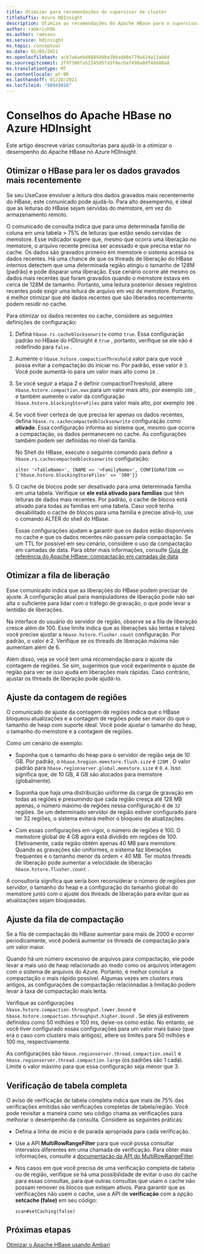 ```yaml
---
title: Otimizar para recomendações do supervisor de cluster
titleSuffix: Azure HDInsight
description: Otimize as recomendações do Apache HBase para o supervisor de cluster no Azure HDInsight.
author: ramkrish86
ms.author: ramvasu
ms.service: hdinsight
ms.topic: conceptual
ms.date: 01/03/2021
ms.openlocfilehash: acb7a6aeb4084949be3b0ad40e770a414a13ab6d
ms.sourcegitcommit: 2f9f306fa5224595fa5f8ec6af498a0df4de08a8
ms.translationtype: MT
ms.contentlocale: pt-BR
ms.lasthandoff: 01/28/2021
ms.locfileid: "98943016"
---
```

# <a name="apache-hbase-advisories-in-azure-hdinsight"></a>Conselhos do Apache HBase no Azure HDInsight

Este artigo descreve várias consultorias para ajudá-lo a otimizar o desempenho do Apache HBase no Azure HDInsight. 

## <a name="optimize-hbase-to-read-most-recently-written-data"></a>Otimizar o HBase para ler os dados gravados mais recentemente

Se seu UseCase envolver a leitura dos dados gravados mais recentemente do HBase, este comunicado pode ajudá-lo. Para alto desempenho, é ideal que as leituras do HBase sejam servidas do memstore, em vez do armazenamento remoto.

O comunicado de consulta indica que para uma determinada família de coluna em uma tabela > 75% de leituras que estão sendo servidas de memstore. Esse indicador sugere que, mesmo que ocorra uma liberação no memstore, o arquivo recente precisa ser acessado e que precisa estar no cache. Os dados são gravados primeiro em memstore o sistema acessa os dados recentes. Há uma chance de que os threads de liberação do HBase internos detectem que uma determinada região atingiu o tamanho de 128M (padrão) e pode disparar uma liberação. Esse cenário ocorre até mesmo os dados mais recentes que foram gravados quando o memstore estava em cerca de 128M de tamanho. Portanto, uma leitura posterior desses registros recentes pode exigir uma leitura de arquivo em vez de memstore. Portanto, é melhor otimizar que até dados recentes que são liberados recentemente podem residir no cache.

Para otimizar os dados recentes no cache, considere as seguintes definições de configuração:

1. Defina `hbase.rs.cacheblocksonwrite` como `true`. Essa configuração padrão no HBase do HDInsight é `true` , portanto, verifique se ele não é redefinido para `false` .

2. Aumente o `hbase.hstore.compactionThreshold` valor para que você possa evitar a compactação do iniciar no. Por padrão, esse valor é `3`. Você pode aumentá-lo para um valor mais alto como `10` .

3. Se você seguir a etapa 2 e definir compactionThreshold, altere `hbase.hstore.compaction.max` para um valor mais alto, por exemplo `100` , e também aumente o valor da configuração `hbase.hstore.blockingStoreFiles` para valor mais alto, por exemplo `300` .

4. Se você tiver certeza de que precisa ler apenas os dados recentes, defina `hbase.rs.cachecompactedblocksonwrite` configuração como **ativado**. Essa configuração informa ao sistema que, mesmo que ocorra a compactação, os dados permanecem no cache. As configurações também podem ser definidas no nível da família. 

   No Shell do HBase, execute o seguinte comando para definir a `hbase.rs.cachecompactedblocksonwrite` configuração:
   
   ```
   alter '<TableName>', {NAME => '<FamilyName>', CONFIGURATION => {'hbase.hstore.blockingStoreFiles' => '300'}}
   ```

5. O cache de blocos pode ser desativado para uma determinada família em uma tabela. Verifique se **ele está ativado para famílias** que têm leituras de dados mais recentes. Por padrão, o cache de blocos está ativado para todas as famílias em uma tabela. Caso você tenha desabilitado o cache de blocos para uma família e precise ativá-lo, use o comando ALTER do shell do HBase.

   Essas configurações ajudam a garantir que os dados estão disponíveis no cache e que os dados recentes não passam pela compactação. Se um TTL for possível em seu cenário, considere o uso da compactação em camadas de data. Para obter mais informações, consulte [Guia de referência do Apache HBase: compactação em camadas de data](https://hbase.apache.org/book.html#ops.date.tiered)  

## <a name="optimize-the-flush-queue"></a>Otimizar a fila de liberação

Esse comunicado indica que as liberações do HBase podem precisar de ajuste. A configuração atual para manipuladores de liberação pode não ser alta o suficiente para lidar com o tráfego de gravação, o que pode levar a lentidão de liberações.

Na interface do usuário do servidor de região, observe se a fila de liberação cresce além de 100. Esse limite indica que as liberações são lentas e talvez você precise ajustar a   `hbase.hstore.flusher.count` configuração. Por padrão, o valor é 2. Verifique se os threads de liberação máxima não aumentam além de 6.

Além disso, veja se você tem uma recomendação para o ajuste da contagem de regiões. Se sim, sugerimos que você experimente o ajuste de região para ver se isso ajuda em liberações mais rápidas. Caso contrário, ajustar os threads de liberação pode ajudá-lo.

## <a name="region-count-tuning"></a>Ajuste da contagem de regiões

O comunicado de ajuste da contagem de regiões indica que o HBase bloqueou atualizações e a contagem de regiões pode ser maior do que o tamanho de heap com suporte ideal. Você pode ajustar o tamanho do heap, o tamanho do memstore e a contagem de regiões.

Como um cenário de exemplo:

- Suponha que o tamanho do heap para o servidor de região seja de 10 GB. Por padrão, o `hbase.hregion.memstore.flush.size` é `128M` . O valor padrão para `hbase.regionserver.global.memstore.size` é `0.4`. Isso significa que, de 10 GB, 4 GB são alocados para memstore (globalmente).

- Suponha que haja uma distribuição uniforme da carga de gravação em todas as regiões e presumindo que cada região cresça até 128 MB apenas, o número máximo de regiões nessa configuração é de `32` regiões. Se um determinado servidor de região estiver configurado para ter 32 regiões, o sistema evitará melhor o bloqueio de atualizações.

- Com essas configurações em vigor, o número de regiões é 100. O memstore global de 4 GB agora está dividido em regiões de 100. Efetivamente, cada região obtém apenas 40 MB para memstore. Quando as gravações são uniformes, o sistema faz liberações frequentes e o tamanho menor da ordem < 40 MB. Ter muitos threads de liberação pode aumentar a velocidade de liberação `hbase.hstore.flusher.count` .

A consultoria significa que seria bom reconsiderar o número de regiões por servidor, o tamanho do heap e a configuração do tamanho global do memstore junto com o ajuste dos threads de liberação para evitar que as atualizações sejam bloqueadas.

## <a name="compaction-queue-tuning"></a>Ajuste da fila de compactação

Se a fila de compactação do HBase aumentar para mais de 2000 e ocorrer periodicamente, você poderá aumentar os threads de compactação para um valor maior.

Quando há um número excessivo de arquivos para compactação, ele pode levar a mais uso de heap relacionado ao modo como os arquivos interagem com o sistema de arquivos do Azure. Portanto, é melhor concluir a compactação o mais rápido possível. Algumas vezes em clusters mais antigos, as configurações de compactação relacionadas à limitação podem levar à taxa de compactação mais lenta.

Verifique as configurações `hbase.hstore.compaction.throughput.lower.bound` e `hbase.hstore.compaction.throughput.higher.bound` . Se eles já estiverem definidos como 50 milhões e 100 ms, deixe-os como estão. No entanto, se você tiver configurado essas configurações para um valor mais baixo (que era o caso com clusters mais antigos), altere os limites para 50 milhões e 100 ms, respectivamente.

As configurações são `hbase.regionserver.thread.compaction.small` e `hbase.regionserver.thread.compaction.large` (os padrões são 1 cada).
Limite o valor máximo para que essa configuração seja menor que 3.

## <a name="full-table-scan"></a>Verificação de tabela completa

O aviso de verificação de tabela completa indica que mais de 75% das verificações emitidas são verificações completas de tabela/região. Você pode revisitar a maneira como seu código chama as verificações para melhorar o desempenho da consulta. Considere as seguintes práticas:

* Defina a linha de início e de parada apropriada para cada verificação.

* Use a API **MultiRowRangeFilter** para que você possa consultar intervalos diferentes em uma chamada de verificação. Para obter mais informações, consulte a [documentação da API do MultiRowRangeFilter](https://hbase.apache.org/2.1/apidocs/org/apache/hadoop/hbase/filter/MultiRowRangeFilter.html).

* Nos casos em que você precisa de uma verificação completa de tabela ou de região, verifique se há uma possibilidade de evitar o uso do cache para essas consultas, para que outras consultas que usam o cache não possam remover os blocos que estejam ativos. Para garantir que as verificações não usem o cache, use a API de **verificação** com a opção **setcache (false)** em seu código: 

   ```
   scan#setCaching(false)
   ```
   
## <a name="next-steps"></a>Próximas etapas

[Otimizar o Apache HBase usando Ambari](../optimize-hbase-ambari.md)
